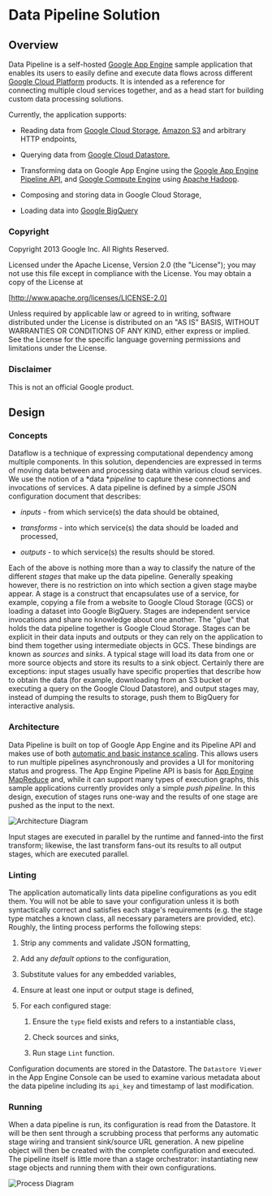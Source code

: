 # Data Pipeline Solution

## Overview

Data Pipeline is a self-hosted [Google App Engine] sample
application that enables its users to easily define and execute data flows
across different [Google Cloud Platform][Google Cloud Platform] products. It is
intended as a reference for connecting multiple cloud services together, and as
a head start for building custom data processing solutions.

Currently, the application supports:

* Reading data from [Google Cloud Storage], [Amazon S3] and arbitrary HTTP endpoints,

* Querying data from [Google Cloud Datastore],

* Transforming data on Google App Engine using the [Google App Engine Pipeline API],
and [Google Compute Engine] using [Apache Hadoop].

* Composing and storing data in Google Cloud Storage,

* Loading data into [Google BigQuery]

### Copyright

Copyright 2013 Google Inc. All Rights Reserved.

Licensed under the Apache License, Version 2.0 (the "License"); you may not use
this file except in compliance with the License. You may obtain a copy of the
License at

[http://www.apache.org/licenses/LICENSE-2.0]

Unless required by applicable law or agreed to in writing, software distributed
under the License is distributed on an "AS IS" BASIS, WITHOUT WARRANTIES OR
CONDITIONS OF ANY KIND, either express or implied. See the License for the
specific language governing permissions and limitations under the License.

### Disclaimer

This is not an official Google product.

## Design

### Concepts

Dataflow is a technique of expressing computational dependency among multiple
components. In this solution, dependencies are expressed in terms of moving data
between and processing data within various cloud services. We use the notion of
a *data **pipeline* to capture these connections and invocations of services. A
data pipeline is defined by a simple JSON configuration document that describes:

* *inputs* - from which service(s) the data should be obtained,

* *transforms* - into which service(s) the data should be loaded and processed,

* *outputs* - to which service(s) the results should be stored.

Each of the above is nothing more than a way to classify the nature of the
different *stages* that make up the data pipeline. Generally speaking however,
there is no restriction on into which section a given stage maybe appear. A
stage is a construct that encapsulates use of a service, for example, copying a
file from a website to Google Cloud Storage (GCS) or loading a dataset into
Google BigQuery. Stages are independent service invocations and share no
knowledge about one another. The "glue" that holds the data pipeline together is
Google Cloud Storage. Stages can be explicit in their data inputs and outputs or
they can rely on the application to bind them together using intermediate
objects in GCS. These bindings are known as *sources* and *sinks*. A typical
stage will load its data from one or more source objects and store its results
to a sink object. Certainly there are exceptions: input stages usually have
specific properties that describe how to obtain the data (for example,
downloading from an S3 bucket or executing a query on the Google Cloud
Datastore), and output stages may, instead of dumping the results to storage,
push them to BigQuery for interactive analysis.

### Architecture

Data Pipeline is built on top of Google App Engine and its Pipeline API and
makes use of both
[automatic and basic instance scaling].
This allows users to run multiple pipelines asynchronously and provides a UI for
monitoring status and progress. The App Engine Pipeline API is basis for
[App Engine MapReduce] and, while it can
support many types of execution graphs, this sample applications currently
provides only a simple *push pipeline*. In this design, execution of stages runs
one-way and the results of one stage are pushed as the input to the next.

![Architecture Diagram](/static/img/help/image_0.png)

Input stages are executed in parallel by the runtime and fanned-into the first
transform; likewise, the last transform fans-out its results to all output
stages, which are executed parallel.

### Linting

The application automatically lints data pipeline configurations as you edit
them. You will not be able to save your configuration unless it is both
syntactically correct and satisfies each stage's requirements (e.g. the stage
type matches a known class, all necessary parameters are provided, etc).
Roughly, the linting process performs the following steps:

1. Strip any comments and validate JSON formatting,

2. Add any *default options* to the configuration,

3. Substitute values for any embedded variables,

4. Ensure at least one input or output stage is defined,

5. For each configured stage:

    1. Ensure the `type` field exists and refers to a instantiable class,

    2. Check sources and sinks,

    3. Run stage `Lint` function.

Configuration documents are stored in the Datastore. The `Datastore Viewer` in
the App Engine Console can be used to examine various metadata about the data
pipeline including its `api_key` and timestamp of last modification.

### Running

When a data pipeline is run, its configuration is read from the Datastore. It
will be then sent through a scrubbing process that performs any automatic stage
wiring and transient sink/source URL generation. A new pipeline object will then
be created with the complete configuration and executed. The pipeline itself is
little more than a stage orchestrator: instantiating new stage objects and
running them with their own configurations.

![Process Diagram](/static/img/help/image_1.png)



[Google Cloud Platform]: https://cloud.google.com/
[Google App Engine]: https://cloud.google.com/products/app-engine
[Amazon S3]: http://aws.amazon.com/s3/
[Google Cloud Storage]: https://cloud.google.com/products/cloud-storage
[Google Cloud Datastore]: https://developers.google.com/datastore/
[Apache Hadoop]: http://hadoop.apache.org/
[Google Compute Engine]: https://cloud.google.com/products/compute-engine
[Google App Engine Pipeline API]: http://code.google.com/p/appengine-pipeline/
[Google BigQuery]: https://cloud.google.com/products/big-query
[http://www.apache.org/licenses/LICENSE-2.0]: http://www.apache.org/licenses/LICENSE-2.0
[App Engine MapReduce]: https://code.google.com/p/appengine-mapreduce/
[automatic and basic instance scaling]: https://developers.google.com/appengine/docs/python/modules/#Python_Instance_scaling_and_class
